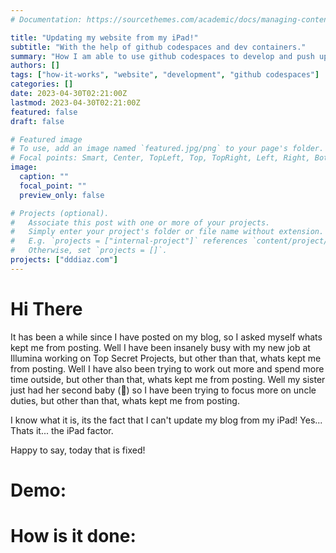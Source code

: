 ```yaml
---
# Documentation: https://sourcethemes.com/academic/docs/managing-content/

title: "Updating my website from my iPad!"
subtitle: "With the help of github codespaces and dev containers."
summary: "How I am able to use github codespaces to develop and push updates to my website, from my iPad."
authors: []
tags: ["how-it-works", "website", "development", "github codespaces"]
categories: []
date: 2023-04-30T02:21:00Z
lastmod: 2023-04-30T02:21:00Z
featured: false
draft: false

# Featured image
# To use, add an image named `featured.jpg/png` to your page's folder.
# Focal points: Smart, Center, TopLeft, Top, TopRight, Left, Right, BottomLeft, Bottom, BottomRight.
image:
  caption: ""
  focal_point: ""
  preview_only: false

# Projects (optional).
#   Associate this post with one or more of your projects.
#   Simply enter your project's folder or file name without extension.
#   E.g. `projects = ["internal-project"]` references `content/project/deep-learning/index.md`.
#   Otherwise, set `projects = []`.
projects: ["dddiaz.com"]
---
```


# Hi There

It has been a while since I have posted on my blog, so I asked myself whats kept me from posting.
Well I have been insanely busy with my new job at Illumina working on Top Secret Projects, but other than that, whats kept me from posting.
Well I have also been trying to work out more and spend more time outside, but other than that, whats kept me from posting.
Well my sister just had her second baby (🥳) so I have been trying to focus more on uncle duties, but other than that, whats kept me from posting.

I know what it is, its the fact that I can't update my blog from my iPad! Yes... Thats it... the iPad factor.

Happy to say, today that is fixed!

# Demo:


# How is it done: